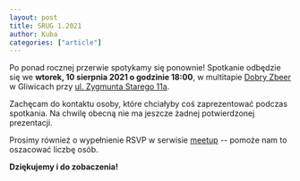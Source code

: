 ```yaml
---
layout: post
title: SRUG 1.2021
author: Kuba
categories: ["article"]
---
```


Po ponad rocznej przerwie spotykamy się ponownie! Spotkanie odbędzie
się we **wtorek, 10&nbsp;sierpnia&nbsp;2021 o godzinie 18:00**, w
multitapie [Dobry Zbeer](https://www.facebook.com/DobryZbeer/) w
Gliwicach przy
[ul.&nbsp;Zygmunta&nbsp;Starego&nbsp;11a](https://www.google.com/maps/place/Zygmunta+Starego+11a,+44-100+Gliwice/).

Zachęcam do kontaktu osoby, które chciałyby coś zaprezentować podczas
spotkania. Na chwilę obecną nie ma jeszcze żadnej potwierdzonej
prezentacji.

Prosimy również o wypełnienie RSVP w serwisie
[meetup](https://www.meetup.com/srugpl/events/279776580/) -- pomoże
nam to oszacować liczbę osób.

**Dziękujemy i do zobaczenia!**
